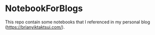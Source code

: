 # NotebookForBlogs
This repo contain some notebooks that I referenced in my personal blog (https://brianyiktaktsui.com/). 

